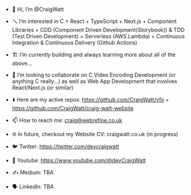 - 👷 Hi, I’m @CraigWatt

- 🪛 I’m interested in C + React + TypeScript + Next.js + Component Libraries + CDD (Component Driven Development(Storybook)) & TDD (Test Driven Development) + Serverless (AWS Lambda) + Continuous Integration & Continuous Delivery (Github Actions)
 
- 🏗️ I’m currently building and always learning more about all of the above...

- 🎤 I’m looking to collaborate on C Video Encoding Development (or anything C really...) as well as Web App Development that involves React/Next.js (or similar)

- ⬇️ Here are my active repos: https://github.com/CraigWatt/vfo + https://github.com/CraigWatt/craig-watt-website
  
- 📫 How to reach me: craig@webrefine.co.uk

- 🌐 In future, checkout my Website CV: craigwatt.co.uk (in progress)

- 🐦 Twitter: https://twitter.com/devcraigwatt

- 🎥 Youtube: https://www.youtube.com/@devCraigWatt

- ✍️ Medium: TBA

- 🗣️ LinkedIn: TBA
<!---
CraigWatt/CraigWatt is a ✨ special ✨ repository because its `README.md` (this file) appears on your GitHub profile.
You can click the Preview link to take a look at your changes.
--->
